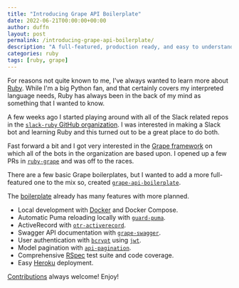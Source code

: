 ```yaml
---
title: "Introducing Grape API Boilerplate"
date: 2022-06-21T00:00:00+00:00
author: duffn
layout: post
permalink: /introducing-grape-api-boilerplate/
description: "A full-featured, production ready, and easy to understand API boilerplate for the Grape framework."
categories: ruby
tags: [ruby, grape]
---
```


For reasons not quite known to me, I've always wanted to learn more about [Ruby](https://www.ruby-lang.org/en/). While I'm a big Python fan, and that certainly covers my interpreted language needs, Ruby has always been in the back of my mind as something that I wanted to know.

A few weeks ago I started playing around with all of the Slack related repos in the [`slack-ruby` GitHub organization](https://github.com/slack-ruby?type=source). I was interested in making a Slack bot and learning Ruby and this turned out to be a great place to do both.

Fast forward a bit and I got very interested in the [Grape framework](https://www.ruby-grape.org/) on which all of the bots in the organization are based upon. I opened up a few PRs in [`ruby-grape`](https://github.com/ruby-grape?type=source) and was off to the races.

There are a few basic Grape boilerplates, but I wanted to add a more full-featured one to the mix so, created [`grape-api-boilerplate`](https://github.com/duffn/grape-api-boilerplate).

The [boilerplate](https://github.com/duffn/grape-api-boilerplate) already has many features with more planned.

- Local development with [Docker](https://www.docker.com/) and Docker Compose.
- Automatic Puma reloading locally with [`guard-puma`](https://github.com/jc00ke/guard-puma).
- ActiveRecord with [`otr-activerecord`](https://github.com/jhollinger/otr-activerecord).
- Swagger API documentation with [`grape-swagger`](https://github.com/ruby-grape/grape-swagger).
- User authentication with [`bcrypt`](https://github.com/bcrypt-ruby/bcrypt-ruby)
  using [`jwt`](https://github.com/jwt/ruby-jwt).
- Model pagination with [`api-pagination`](https://github.com/davidcelis/api-pagination).
- Comprehensive [RSpec](https://rspec.info/) test suite and code coverage.
- Easy [Heroku](https://www.heroku.com/) deployment.

[Contributions](https://github.com/duffn/grape-api-boilerplate/blob/main/CONTRIBUTING.md) always welcome! Enjoy!
